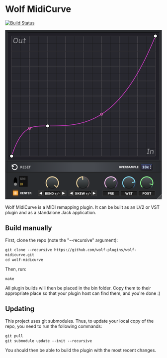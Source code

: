 # Wolf MidiCurve
[![Build Status](https://img.shields.io/github/workflow/status/wolf-plugins/wolf-midicurve/Wolf%20MidiCurve%20CI.svg?logo=github)](https://github.com/wolf-plugins/wolf-midicurve/actions?query=workflow%3A%22Wolf+MidiCurve+CI%22)

![Wolf MidiCurve](https://raw.githubusercontent.com/wolf-plugins/wolf-midicurve/master/docs/images/screenshot.png)

Wolf MidiCurve is a MIDI remapping plugin. It can be built as an LV2 or VST plugin and as a standalone Jack application.

## Build manually

First, clone the repo (note the "--recursive" argument):

```
git clone --recursive https://github.com/wolf-plugins/wolf-midicurve.git
cd wolf-midicurve
```

Then, run:

```
make
```

All plugin builds will then be placed in the bin folder. Copy them to their appropriate place so that your plugin host can find them, and you're done :)

## Updating

This project uses git submodules. Thus, to update your local copy of the repo, you need to run the following commands:
```
git pull
git submodule update --init --recursive
```
You should then be able to build the plugin with the most recent changes.
